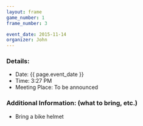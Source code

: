 ```yaml
---
layout: frame
game_number: 1
frame_number: 3

event_date: 2015-11-14
organizer: John
---
```



### Details:
- Date: {{ page.event_date }}
- Time: 3:27 PM
- Meeting Place: To be announced

### Additional Information: (what to bring, etc.)
- Bring a bike helmet